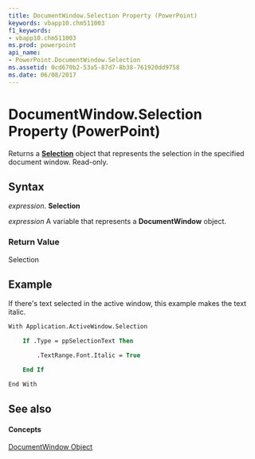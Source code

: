 ```yaml
---
title: DocumentWindow.Selection Property (PowerPoint)
keywords: vbapp10.chm511003
f1_keywords:
- vbapp10.chm511003
ms.prod: powerpoint
api_name:
- PowerPoint.DocumentWindow.Selection
ms.assetid: 0cd670b2-53a5-87d7-8b38-761920dd9758
ms.date: 06/08/2017
---
```



# DocumentWindow.Selection Property (PowerPoint)

Returns a **[Selection](selection-object-powerpoint.md)** object that represents the selection in the specified document window. Read-only.


## Syntax

 _expression_. **Selection**

 _expression_ A variable that represents a **DocumentWindow** object.


### Return Value

Selection


## Example

If there's text selected in the active window, this example makes the text italic.


```vb
With Application.ActiveWindow.Selection

    If .Type = ppSelectionText Then

        .TextRange.Font.Italic = True

    End If

End With


```


## See also


#### Concepts



[DocumentWindow Object](documentwindow-object-powerpoint.md)

